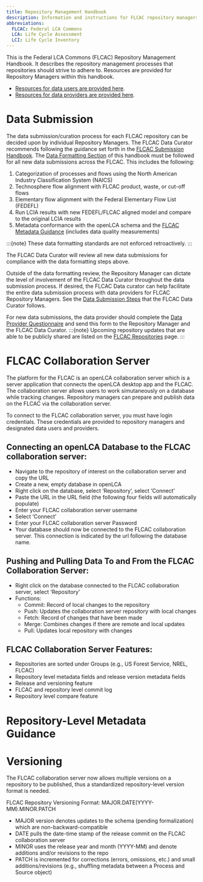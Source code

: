 ```yaml
---
title: Repository Management Handbook
description: Information and instructions for FLCAC repository managers 
abbreviations:
  FLCAC: Federal LCA Commons
  LCA: Life Cycle Assessment
  LCI: Life Cycle Inventory
---
```


This is the Federal LCA Commons (FLCAC) Repository Management Handbook. It describes the repository management processes that repositories should strive to adhere to. Resources are provided for Repository Managers within this handbook.

- [Resources for data users are provided here](https://flcac-admin.github.io/FLCAC-docs/datauserhandbook).
- [Resources for data providers are provided here](https://flcac-admin.github.io/FLCAC-docs/datasubmissionhandbook).

# Data Submission
The data submission/curation process for each FLCAC repository can be decided upon by individual Repository Managers. The FLCAC Data Curator recommends following the guidance set forth in the [FLCAC Submission Handbook](https://flcac-admin.github.io/FLCAC-docs/datasubmissionhandbook.). The [Data Formatting Section](https://flcac-admin.github.io/FLCAC-docs/datasubmissionhandbook#data-formatting) of this handbook must be followed for all new data submissions across the FLCAC. This includes the following:

1.	Categorization of processes and flows using the North American Industry Classification System (NAICS)
2.	Technosphere flow alignment with FLCAC product, waste, or cut-off flows
3.  Elementary flow alignment with the Federal Elementary Flow List (FEDEFL)
4.	Run LCIA results with new FEDEFL/FLCAC aligned model and compare to the original LCIA results
5.  Metadata conformance with the openLCA schema and the [FLCAC Metadata Guidance](https://flcac-admin.github.io/FLCAC-docs/metadataguidance) (includes data quality measurements)

:::{note}
These data formatting standards are not enforced retroactively.
:::

The FLCAC Data Curator will review all new data submissions for compliance with the data formatting steps above. 

Outside of the data formatting review, the Repository Manager can dictate the level of involvement of the FLCAC Data Curator throughout the data submission process. If desired, the FLCAC Data curator can help facilitate the entire data submission process with data providers for FLCAC Repository Managers. See the [Data Submission Steps](https://flcac-admin.github.io/FLCAC-docs/datasubmissiontoolkit#data-submission-steps) that the FLCAC Data Curator follows.

For new data submissions, the data provider should complete the [Data Provider Questionnaire](https://flcac-admin.github.io/FLCAC-docs/datasubmissiontoolkit#data-provider-questionnaire) and send this form to the Repository Manager and the FLCAC Data Curator. 
:::{note}
Upcoming repository updates that are able to be publicly shared are listed on the [FLCAC Repositories](https://flcac-admin.github.io/FLCAC-docs/flcac-repositories) page.
:::

# FLCAC Collaboration Server
The platform for the FLCAC is an openLCA collaboration server which is a server application that connects the openLCA desktop app and the FLCAC. The collaboration server allows users to work simutaneously on a database while tracking changes. Repository managers can prepare and publish data on the FLCAC via the collaboration server.

To connect to the FLCAC collaboration server, you must have login credentials. These credentials are provided to repository managers and designated data users and providers.

## Connecting an openLCA Database to the FLCAC collaboration server:
- Navigate to the repository of interest on the collaboration server and copy the URL
- Create a new, empty database in openLCA
- Right click on the database, select ‘Repository’, select ‘Connect’
- Paste the URL in the URL field (the following four fields will automatically populate)
- Enter your FLCAC collaboration server username
- Select ‘Connect’
- Enter your FLCAC collaboration server Password
- Your database should now be connected to the FLCAC collaboration server. This connection is indicated by the url following the database name.

## Pushing and Pulling Data To and From the FLCAC Collaboration Server:
- Right click on the database connected to the FLCAC collaboration server, select ‘Repository’
- Functions:
    - Commit: Record of local changes to the repository
    - Push: Updates the collaboration server repository with local changes
    - Fetch: Record of changes that have been made
    - Merge: Combines changes if there are remote and local updates
    - Pull: Updates local repository with changes
    
## FLCAC Collaboration Server Features:
- Repositories are sorted under Groups (e.g., US Forest Service, NREL, FLCAC)
- Repository level metadata fields and release version metadata fields
- Release and versioning feature
- FLCAC and repository level commit log
- Repository level compare feature

# Repository-Level Metadata Guidance

# Versioning
The FLCAC collaboration server now allows multiple versions on a repository to be published, thus a standardized repository-level version format is needed.

FLCAC Repository Versioning Format: MAJOR.DATE(YYYY-MM).MINOR.PATCH

- MAJOR version denotes updates to the schema (pending formalization) which are non-backward-compatible
- DATE pulls the date-time stamp of the release commit on the FLCAC collaboration server
- MINOR uses the release year and month (YYYY-MM) and denote additions and/or revisions to the repo
- PATCH is incremented for corrections (errors, omissions, etc.) and small additions/revisions (e.g., shuffling metadata between a Process and Source object)
